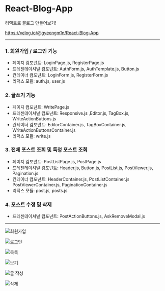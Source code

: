 # React-Blog-App
리액트로 블로그 만들어보기!

https://velog.io/@gyeongm1n/React-Blog-App

---------
### 1.  회원가입 / 로그인 기능
- 페이지 컴포넌트: LoginPage.js, RegisterPage.js
- 프레젠테이셔널 컴포넌트: AuthForm.js, AuthTemplate.js, Button.js
- 컨테이너 컴포넌트: LoginForm.js, RegisterForm.js
- 리덕스 모듈: auth.js, user.js

### 2. 글쓰기 기능
- 페이지 컴포넌트: WritePage.js
- 프레젠테이셔널 컴포넌트: Responsive.js ,Editor.js, TagBox.js, WriteActionButtons.js
- 컨테이너 컴포넌트: EditorContainer.js, TagBoxContainer.js, WriteActionButtonsContainer.js
- 리덕스 모듈: write.js

### 3. 전체 포스트 조회 및 특정 포스트 조회
- 페이지 컴포넌트: PostListPage.js, PostPage.js
- 프레젠테이셔널 컴포넌트: Header.js, Button.js, PostList.js, PostViewer.js, Pagination.js
- 컨테이너 컴포넌트: HeaderContainer.js, PostListContainer.js PostViewerContainer.js, PaginationContainer.js
- 리덕스 모듈: post.js, posts.js

### 4. 포스트 수정 및 삭제
- 프레젠테이셔널 컴포넌트: PostActionButtons.js, AskRemoveModal.js

-----
![회원가입](https://user-images.githubusercontent.com/63990390/126594290-c65a3123-475d-4290-a53e-df560f9ede2c.PNG)

![로그인](https://user-images.githubusercontent.com/63990390/126594295-de399072-0f9a-45f6-9364-b79e4a81be81.PNG)

![목록](https://user-images.githubusercontent.com/63990390/126594300-d5ee8273-526a-49c1-8dfd-f5a2455e9b59.PNG)

![보기](https://user-images.githubusercontent.com/63990390/126594394-01b62965-a98b-4fea-a6e9-d4d4c9b0ce4f.PNG)

![글 작성](https://user-images.githubusercontent.com/63990390/126594308-bc9fad17-c99c-48fd-acb2-45ab9435b9a2.PNG)

![삭제](https://user-images.githubusercontent.com/63990390/126594312-a9086f6d-f0e0-4c6d-9932-e779b9a38e6c.PNG)


